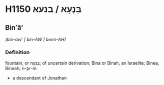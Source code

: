 # H1150 בִּנְעָא / בנעא

## Binʻâʼ

_(bin-aw' | bin-AW | been-AH)_

### Definition

fountain; or בִּנְעָה; of uncertain derivation; Bina or Binah, an Israelite; Binea, Bineah; n-pr-m

- a descendant of Jonathan
